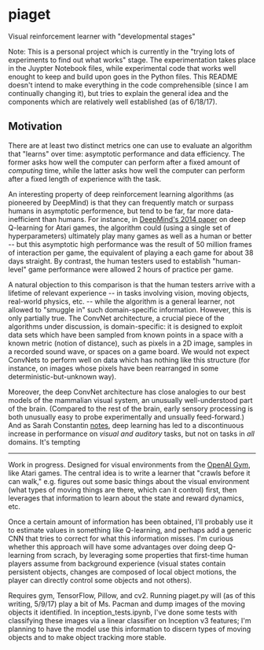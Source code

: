 # piaget
Visual reinforcement learner with "developmental stages"

Note: This is a personal project which is currently in the "trying lots of experiments to find out what works" stage.  The experimentation takes place in the Juypter Notebook files, while experimental code that works well enought to keep and build upon goes in the Python files.  This README doesn't intend to make everything in the code comprehensible (since I am continually changing it), but tries to explain the general idea and the components which are relatively well established (as of 6/18/17).

##  Motivation

There are at least two distinct metrics one can use to evaluate an algorithm that "learns" over time: asymptotic performance and data efficiency.  The former asks how well the computer can perform after a fixed amount of *computing* time, while the latter asks how well the computer can perform after a fixed length of experience with the task.

An interesting property of deep reinforcement learning algorithms (as pioneered by DeepMind) is that they can frequently match or surpass humans in asymptotic performence, but tend to be far, far more data-inefficient than humans.  For instance, in [DeepMind's 2014 paper](https://storage.googleapis.com/deepmind-media/dqn/DQNNaturePaper.pdf) on deep Q-learning for Atari games, the algorithm could (using a single set of hyperparameters) ultimately play many games as well as a human or better -- but this asymptotic high performance was the result of 50 million frames of interaction per game, the equivalent of playing a each game for about 38 days straight.  By contrast, the human testers used to establish "human-level" game performance were allowed 2 hours of practice per game.

A natural objection to this comparison is that the human testers arrive with a lifetime of relevant experience -- in tasks involving vision, moving objects, real-world physics, etc. -- while the algorithm is a general learner, not allowed to "smuggle in" such domain-specific information.  However, this is only partially true.  The ConvNet architecture, a crucial piece of the algorithms under discussion, is domain-specific: it is designed to exploit data sets which have been sampled from known points in a space with a known metric (notion of distance), such as pixels in a 2D image, samples in a recorded sound wave, or spaces on a game board.  We would not expect ConvNets to perform well on data which has nothing like this structure (for instance, on images whose pixels have been rearranged in some deterministic-but-unknown way).

Moreover, the deep ConvNet architecture has close analogies to our best models of the mammalian visual system, an unusually well-understood part of the brain.  (Compared to the rest of the brain, early sensory processing is both unusually easy to probe experimentally and unsually feed-forward.)  And as Sarah Constantin [notes](https://srconstantin.wordpress.com/2017/01/28/performance-trends-in-ai/), deep learning has led to a discontinuous increase in performance on *visual and auditory* tasks, but not on tasks in *all* domains.  It's tempting 

***

Work in progress.  Designed for visual environments from the [OpenAI Gym](http://gym.openai.com/), like Atari games.  The central idea is to write a learner that "crawls before it can walk," e.g. figures out some basic things about the visual environment (what types of moving things are there, which can it control) first, then leverages that information to learn about the state and reward dynamics, etc.

Once a certain amount of information has been obtained, I'll probably use it to estimate values in something like Q-learning, and perhaps add a generic CNN that tries to correct for what this information misses.  I'm curious whether this approach will have some advantages over doing deep Q-learning from scrach, by leveraging some properties that first-time human players assume from background experience (visual states contain persistent objects, changes are composed of local object motions, the player can directly control some objects and not others).

Requires gym, TensorFlow, Pillow, and cv2.  Running piaget.py will (as of this writing, 5/9/17) play a bit of Ms. Pacman and dump images of the moving objects it identified.  In inception_tests.ipynb, I've done some tests with classifying these images via a linear classifier on Inception v3 features; I'm planning to have the model use this information to discern types of moving objects and to make object tracking more stable.
